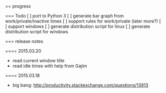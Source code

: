 == progress

=== Todo
[ ] port to Python 3
[ ] generate bar graph from work/private/inactive times
[ ] support rules for work/private (later more?)
[ ] support windows
[ ] generate distribution script for linux
[ ] generate distribution script for windows

=== release notes

==== 2015.03.20
* read current window title
* read idle times with help from Gajim

==== 2015.03.18
* big bang: http://productivity.stackexchange.com/questions/13913

